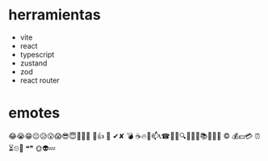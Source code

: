 # herramientas

- vite
- react
- typescript
- zustand
- zod
- react router

# emotes

😂😭😁😐😥😮😱😎😇😬🤑😤
💪👍
🎵
✔✘
💣
☕🔥📧📫📞☎🍻🔔🔍📌📐📆📚🚀👀🚫
©
💰💵💳
⏰⏳⏲🔞
❝❞
🌞👽💤
